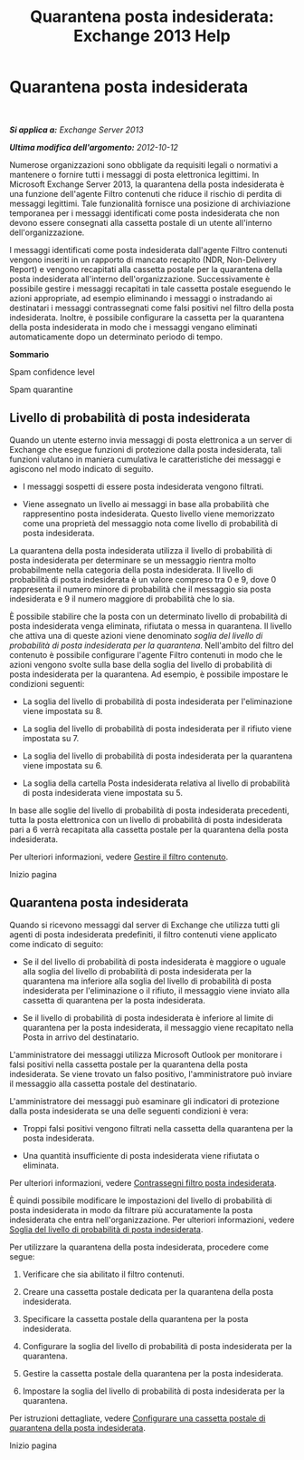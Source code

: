 ﻿---
title: 'Quarantena posta indesiderata: Exchange 2013 Help'
TOCTitle: Quarantena posta indesiderata
ms:assetid: 4535496f-de6a-43df-8e53-c9a97f65cccc
ms:mtpsurl: https://technet.microsoft.com/it-it/library/Aa997692(v=EXCHG.150)
ms:contentKeyID: 50480492
ms.date: 05/22/2018
mtps_version: v=EXCHG.150
ms.translationtype: MT
---

# Quarantena posta indesiderata

 

_**Si applica a:** Exchange Server 2013_

_**Ultima modifica dell'argomento:** 2012-10-12_

Numerose organizzazioni sono obbligate da requisiti legali o normativi a mantenere o fornire tutti i messaggi di posta elettronica legittimi. In Microsoft Exchange Server 2013, la quarantena della posta indesiderata è una funzione dell'agente Filtro contenuti che riduce il rischio di perdita di messaggi legittimi. Tale funzionalità fornisce una posizione di archiviazione temporanea per i messaggi identificati come posta indesiderata che non devono essere consegnati alla cassetta postale di un utente all'interno dell'organizzazione.

I messaggi identificati come posta indesiderata dall'agente Filtro contenuti vengono inseriti in un rapporto di mancato recapito (NDR, Non-Delivery Report) e vengono recapitati alla cassetta postale per la quarantena della posta indesiderata all'interno dell'organizzazione. Successivamente è possibile gestire i messaggi recapitati in tale cassetta postale eseguendo le azioni appropriate, ad esempio eliminando i messaggi o instradando ai destinatari i messaggi contrassegnati come falsi positivi nel filtro della posta indesiderata. Inoltre, è possibile configurare la cassetta per la quarantena della posta indesiderata in modo che i messaggi vengano eliminati automaticamente dopo un determinato periodo di tempo.

**Sommario**

Spam confidence level

Spam quarantine

## Livello di probabilità di posta indesiderata

Quando un utente esterno invia messaggi di posta elettronica a un server di Exchange che esegue funzioni di protezione dalla posta indesiderata, tali funzioni valutano in maniera cumulativa le caratteristiche dei messaggi e agiscono nel modo indicato di seguito.

  - I messaggi sospetti di essere posta indesiderata vengono filtrati.

  - Viene assegnato un livello ai messaggi in base alla probabilità che rappresentino posta indesiderata. Questo livello viene memorizzato come una proprietà del messaggio nota come livello di probabilità di posta indesiderata.

La quarantena della posta indesiderata utilizza il livello di probabilità di posta indesiderata per determinare se un messaggio rientra molto probabilmente nella categoria della posta indesiderata. Il livello di probabilità di posta indesiderata è un valore compreso tra 0 e 9, dove 0 rappresenta il numero minore di probabilità che il messaggio sia posta indesiderata e 9 il numero maggiore di probabilità che lo sia.

È possibile stabilire che la posta con un determinato livello di probabilità di posta indesiderata venga eliminata, rifiutata o messa in quarantena. Il livello che attiva una di queste azioni viene denominato *soglia del livello di probabilità di posta indesiderata per la quarantena*. Nell'ambito del filtro del contenuto è possibile configurare l'agente Filtro contenuti in modo che le azioni vengono svolte sulla base della soglia del livello di probabilità di posta indesiderata per la quarantena. Ad esempio, è possibile impostare le condizioni seguenti:

  - La soglia del livello di probabilità di posta indesiderata per l'eliminazione viene impostata su 8.

  - La soglia del livello di probabilità di posta indesiderata per il rifiuto viene impostata su 7.

  - La soglia del livello di probabilità di posta indesiderata per la quarantena viene impostata su 6.

  - La soglia della cartella Posta indesiderata relativa al livello di probabilità di posta indesiderata viene impostata su 5.

In base alle soglie del livello di probabilità di posta indesiderata precedenti, tutta la posta elettronica con un livello di probabilità di posta indesiderata pari a 6 verrà recapitata alla cassetta postale per la quarantena della posta indesiderata.

Per ulteriori informazioni, vedere [Gestire il filtro contenuto](manage-content-filtering-exchange-2013-help.md).

Inizio pagina

## Quarantena posta indesiderata

Quando si ricevono messaggi dal server di Exchange che utilizza tutti gli agenti di posta indesiderata predefiniti, il filtro contenuti viene applicato come indicato di seguito:

  - Se il del livello di probabilità di posta indesiderata è maggiore o uguale alla soglia del livello di probabilità di posta indesiderata per la quarantena ma inferiore alla soglia del livello di probabilità di posta indesiderata per l'eliminazione o il rifiuto, il messaggio viene inviato alla cassetta di quarantena per la posta indesiderata.

  - Se il livello di probabilità di posta indesiderata è inferiore al limite di quarantena per la posta indesiderata, il messaggio viene recapitato nella Posta in arrivo del destinatario.

L'amministratore dei messaggi utilizza Microsoft Outlook per monitorare i falsi positivi nella cassetta postale per la quarantena della posta indesiderata. Se viene trovato un falso positivo, l'amministratore può inviare il messaggio alla cassetta postale del destinatario.

L'amministratore dei messaggi può esaminare gli indicatori di protezione dalla posta indesiderata se una delle seguenti condizioni è vera:

  - Troppi falsi positivi vengono filtrati nella cassetta della quarantena per la posta indesiderata.

  - Una quantità insufficiente di posta indesiderata viene rifiutata o eliminata.

Per ulteriori informazioni, vedere [Contrassegni filtro posta indesiderata](anti-spam-stamps-exchange-2013-help.md).

È quindi possibile modificare le impostazioni del livello di probabilità di posta indesiderata in modo da filtrare più accuratamente la posta indesiderata che entra nell'organizzazione. Per ulteriori informazioni, vedere [Soglia del livello di probabilità di posta indesiderata](spam-confidence-level-threshold-exchange-2013-help.md).

Per utilizzare la quarantena della posta indesiderata, procedere come segue:

1.  Verificare che sia abilitato il filtro contenuti.

2.  Creare una cassetta postale dedicata per la quarantena della posta indesiderata.

3.  Specificare la cassetta postale della quarantena per la posta indesiderata.

4.  Configurare la soglia del livello di probabilità di posta indesiderata per la quarantena.

5.  Gestire la cassetta postale della quarantena per la posta indesiderata.

6.  Impostare la soglia del livello di probabilità di posta indesiderata per la quarantena.

Per istruzioni dettagliate, vedere [Configurare una cassetta postale di quarantena della posta indesiderata](configure-a-spam-quarantine-mailbox-exchange-2013-help.md).

Inizio pagina

